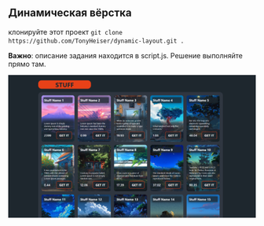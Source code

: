 ## Динамическая вёрстка
клонируйте этот проект ```git clone https://github.com/TonyHeiser/dynamic-layout.git .```

**Важно**: описание задания находится в script.js. Решение выполняйте прямо там.

![Reference](result.png)